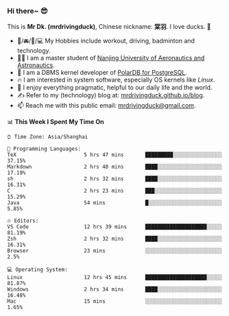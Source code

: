 ### Hi there~ 😎

This is **Mr Dk. (mrdrivingduck)**, Chinese nickname: **棠羽**. I love ducks. 🦆

- 💪/🚘/🏸/💻 My Hobbies include workout, driving, badminton and technology.
- 👨‍🎓 I am a master student of [Nanjing University of Aeronautics and Astronautics](https://en.wikipedia.org/wiki/Nanjing_University_of_Aeronautics_and_Astronautics).
- 🍊 I am a DBMS kernel developer of [PolarDB for PostgreSQL](https://github.com/ApsaraDB/PolarDB-for-PostgreSQL).
- 🔥 I am interested in system software, especially OS kernels like *Linux*.
- 🔧 I enjoy everything pragmatic, helpful to our daily life and the world.
- ✍ Refer to my (technology) blog at: [mrdrivingduck.github.io/blog](https://www.mrdrivingduck.cn/blog/#/).
- 📫 Reach me with this public email: [mrdrivingduck@gmail.com](mailto:mrdrivingduck@gmail.com).

<!--START_SECTION:waka-->
📊 **This Week I Spent My Time On** 

```text
⌚︎ Time Zone: Asia/Shanghai

💬 Programming Languages: 
TeX                      5 hrs 47 mins       █████████░░░░░░░░░░░░░░░░   37.15% 
Markdown                 2 hrs 40 mins       ████░░░░░░░░░░░░░░░░░░░░░   17.19% 
sh                       2 hrs 32 mins       ████░░░░░░░░░░░░░░░░░░░░░   16.31% 
C                        2 hrs 23 mins       ███░░░░░░░░░░░░░░░░░░░░░░   15.29% 
Java                     54 mins             █░░░░░░░░░░░░░░░░░░░░░░░░   5.85%

🔥 Editors: 
VS Code                  12 hrs 39 mins      ████████████████████░░░░░   81.19% 
Zsh                      2 hrs 32 mins       ████░░░░░░░░░░░░░░░░░░░░░   16.31% 
Browser                  23 mins             ░░░░░░░░░░░░░░░░░░░░░░░░░   2.5%

💻 Operating System: 
Linux                    12 hrs 45 mins      ████████████████████░░░░░   81.87% 
Windows                  2 hrs 34 mins       ████░░░░░░░░░░░░░░░░░░░░░   16.48% 
Mac                      15 mins             ░░░░░░░░░░░░░░░░░░░░░░░░░   1.65%

```


<!--END_SECTION:waka-->

<!-- ![Mr Dk.'s GitHub Stats](https://github-readme-stats.vercel.app/api?username=mrdrivingduck&count_private&show_icons=true&theme=buefy) -->

<!-- ![Most Used Languages](https://github-readme-stats.vercel.app/api/top-langs/?username=mrdrivingduck&exclude_repo=mips32-CPU,snort-tcp-socket&theme=buefy&layout=compact&langs_count=10) -->


<!--
**mrdrivingduck/mrdrivingduck** is a ✨ _special_ ✨ repository because its `README.md` (this file) appears on your GitHub profile.

Here are some ideas to get you started:

- 🔭 I’m currently working on ...
- 🌱 I’m currently learning ...
- 👯 I’m looking to collaborate on ...
- 🤔 I’m looking for help with ...
- 💬 Ask me about ...
- 📫 How to reach me: ...
- 😄 Pronouns: ...
- ⚡ Fun fact: ...
-->
